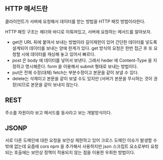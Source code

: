 ## HTTP 메서드란
클라이언트가 서버에 요청해서 데이터를 받는 방법을 HTTP 패킷 방법이라한다.

HTTP 패킷 구조는 헤더와 바디로 이뤄져있고, 서버에 요청하는 메서드를 알아보자.
- get은 URL 뒤에 붙여서 보내는 방법이라 길이제한이 있어 간단한 데이터를 넣도록 설계되어 데이터를 보내는 양에 한계가 있다.
get 방식의 요청은 한번 접근 후 또 요청할 시에 데이터를 캐싱해 놓고 있어서 빠르다.
- post 은 body 에 데이터를 넣어서 보낸다. 그래서 heder 에 Content-Type 을 지정하고 명시해준다.
form 을 이용해서 submit 형태로 보내는 방법이다.
- put은 전체 수정(대체) fetch는 부분수정이고 본문을 같이 보낼 수 있다.
- delete는 삭제이고 본문을 같이 보낼 수도 있지만 (서버가 본문을 무시하는 것이 권장)되므로 본문을 같이 보내지 않는다.

## REST 
주소를 자원이라 보고 메서드를 동사라고 보는 개발방식이다.

## JSONP
서로 다른 도메인에 대한 요청을 보안상 제한하고 있어 크로스 도메인 이슈가 발생할 수 밖에 없는데 요즘에 cors npm 을 추가해서 사용하지만 
json 스크립트 요소로부터 요청되는 호출에는 보안상 정책이 적용되지 않는 점을 이용한 우회한 방법이다.
